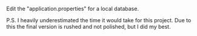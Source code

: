 Edit the "application.properties" for a local database.

P.S. I heavily underestimated the time it would take for this
project. Due to this the final version is rushed and not polished,
but I did my best.